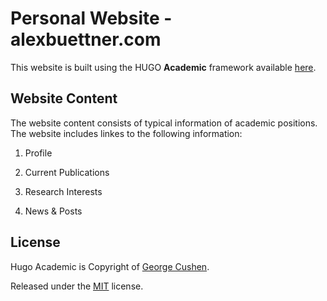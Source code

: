 # Personal Website - alexbuettner.com

This website is built using the HUGO **Academic** framework available  [here](https://themes.gohugo.io/theme/academic/). 

## Website Content

The website content consists of typical information of academic positions. The website includes linkes to the following information:

1. Profile

2. Current Publications

3. Research Interests

4. News & Posts

## License

Hugo Academic is Copyright of [George Cushen](https://georgecushen.com).

Released under the [MIT](https://github.com/sourcethemes/academic-kickstart/blob/master/LICENSE.md) license.

